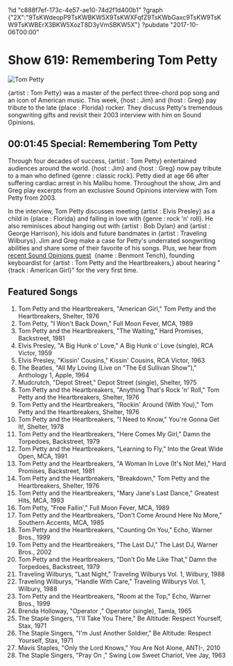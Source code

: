 ?id "c888f7ef-173c-4e57-ae10-74d2f1d400b1"
?graph {"2X":"9TsKWdeopP9TsKWBKW5X9TsKWXFqfZ9TsKWbGaxc9TsKW9TsKW9TsKWBErX3BKW5XozT8D3yVmSBKW5X"}
?pubdate "2017-10-06T00:00"
# Show 619: Remembering Tom Petty

![Tom Petty](https://static.soundopinions.org/images/2017/tompetty_web.jpg)

{artist : Tom Petty} was a master of the perfect three-chord pop song and an icon of American music. This week, {host : Jim} and {host : Greg} pay tribute to the late {place : Florida} rocker. They discuss Petty's tremendous songwriting gifts and revisit their 2003 interview with him on Sound Opinions.



## 00:01:45 Special: Remembering Tom Petty



Through four decades of success, {artist : Tom Petty} entertained audiences around the world. {host : Jim} and {host : Greg} now pay tribute to a man who defined {genre : classic rock}. Petty died at age 66 after suffering cardiac arrest in his Malibu home. Throughout the show, Jim and Greg play excerpts from an exclusive Sound Opinions interview with Tom Petty from 2003.

In the interview, Tom Petty discusses meeting {artist : Elvis Presley} as a child in {place : Florida} and falling in love with {genre : rock 'n' roll}. He also reminisces about hanging out with {artist : Bob Dylan} and {artist : George Harrison}, his idols and future bandmates in {artist : Traveling Wilburys}. Jim and Greg make a case for Petty's underrated songwriting abilities and share some of their favorite of his songs. Plus, we hear from [recent Sound Opinions guest](/show/602/#benmonttench)  {name : Benmont Tench}, founding keyboardist for {artist : Tom Petty and the Heartbreakers,} about hearing "{track : American Girl}" for the very first time.



## Featured Songs

1. Tom Petty and the Heartbreakers, "American Girl," Tom Petty and the Heartbreakers, Shelter, 1976
2. Tom Petty, "I Won't Back Down," Full Moon Fever, MCA, 1989
3. Tom Petty and the Heartbreakers, "The Waiting," Hard Promises, Backstreet, 1981
4. Elvis Presley, "A Big Hunk o' Love," A Big Hunk o' Love (single), RCA Victor, 1959
5. Elvis Presley, "Kissin' Cousins," Kissin' Cousins, RCA Victor, 1963
6. The Beatles, "All My Loving (Live on "The Ed Sullivan Show")," Anthology 1, Apple, 1964
7. Mudcrutch, "Depot Street," Depot Street (single), Shelter, 1975
8. Tom Petty and the Heartbreakers, "Anything That's Rock 'n' Roll," Tom Petty and the Heartbreakers, Shelter, 1976
9. Tom Petty and the Heartbreakers, "Rockin' Around (With You)," Tom Petty and the Heartbreakers, Shelter, 1976
10. Tom Petty and the Heartbreakers, "I Need to Know," You're Gonna Get It!, Shelter, 1978
11. Tom Petty and the Heartbreakers, "Here Comes My Girl," Damn the Torpedoes, Backstreet, 1979
12. Tom Petty and the Heartbreakers, "Learning to Fly," Into the Great Wide Open, MCA, 1991
13. Tom Petty and the Heartbreakers, "A Woman In Love (It's Not Me)," Hard Promises, Backstreet, 1981
14. Tom Petty and the Heartbreakers, "Breakdown," Tom Petty and the Heartbreakers, Shelter, 1976
15. Tom Petty and the Heartbreakers, "Mary Jane's Last Dance," Greatest Hits, MCA, 1993
16. Tom Petty, "Free Fallin'," Full Moon Fever, MCA, 1989
17. Tom Petty and the Heartbreakers, "Don't Come Around Here No More," Southern Accents, MCA, 1985
18. Tom Petty and the Heartbreakers, "Counting On You," Echo, Warner Bros., 1999
19. Tom Petty and the Heartbreakers, "The Last DJ," The Last DJ, Warner Bros., 2002
20. Tom Petty and the Heartbreakers, "Don't Do Me Like That," Damn the Torpedoes, Backstreet, 1979
21. Traveling Wilburys, "Last Night," Traveling Wilburys Vol. 1, Wilbury, 1988
22. Traveling Wilburys, "Handle With Care," Traveling Wilburys Vol. 1, Wilbury, 1988
23. Tom Petty and the Heartbreakers, "Room at the Top," Echo, Warner Bros., 1999
24. Brenda Holloway, "Operator ," Operator (single), Tamla, 1965
25. The Staple Singers, "I'll Take You There," Be Altitude: Respect Yourself, Stax, 1971
26. The Staple Singers, "I'm Just Another Soldier," Be Altitude: Respect Yourself, Stax, 1971
27. Mavis Staples, "Only the Lord Knows," You Are Not Alone, ANTI-, 2010
28. The Staple Singers, "Pray On ," Swing Low Sweet Chariot, Vee Jay, 1963
